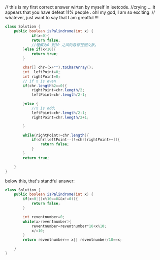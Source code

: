 
// this is my first correct answer  wirten by myself  in leetcode. 
//crying ...  it appears that you have defeat 11% people . oh! my god, I am so exciting.
// whatever,  just want to say that I am greatful !!!
```java
class Solution {
    public boolean isPalindrome(int x) {
            if(x<0){
            return false;
            //理解为0 到10 之间的数都是回文数。
        }else if(x<10){
            return true;
        }

        char[] chr=(x+"").toCharArray();
        int  leftPoint=0;
        int rightPoint=0;
        // if x is even
        if(chr.length%2==0){
            rightPoint=chr.length/2;
            leftPoint=chr.length/2-1;

        }else {
            //x is odd;
            leftPoint=chr.length/2-1;
            rightPoint=chr.length/2+1;

        }

        while(rightPoint!=chr.length){
            if(chr[leftPoint--]!=chr[rightPoint++]){
                return false;
            }
        }
        return true;

    }
}
```

below this, that's standful answer: 

```java 
class Solution {
    public boolean isPalindrome(int x) {
        if(x<0||(x%10==0&&x!=0)){
            return false;
        }

        int reventnumber=0;
        while(x>reventnumber){
            reventnumber=reventnumber*10+x%10;
            x/=10;
        }
        return reventnumber== x|| reventnumber/10==x;

    }
}

```

